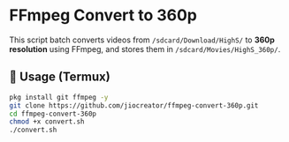 # FFmpeg Convert to 360p

This script batch converts videos from `/sdcard/Download/HighS/` to **360p resolution** using FFmpeg, and stores them in `/sdcard/Movies/HighS_360p/`.

## 🔧 Usage (Termux)
```bash
pkg install git ffmpeg -y
git clone https://github.com/jiocreator/ffmpeg-convert-360p.git
cd ffmpeg-convert-360p
chmod +x convert.sh
./convert.sh

